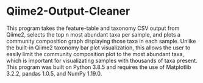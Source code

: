 # Qiime2-Output-Cleaner
This program takes the feature-table and taxonomy CSV output from Qiime2, selects the top n most abundant taxa per sample, and plots a community composition graph displaying those taxa in each sample. Unlike the built-in Qiime2 taxonomy bar plot visualization, this allows the user to easily limit the community composition plot to the most abundant taxa, which is important for visualizating samples with thousands of taxa present. This program was built on Python 3.8.5 and requires the use of Matplotlib 3.2.2, pandas 1.0.5, and NumPy 1.19.0.
